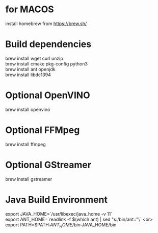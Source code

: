 # for MACOS

install homebrew from https://brew.sh/

# Build dependencies 
brew install wget curl unzip <br>
brew install cmake pkg-config python3 <br>
brew install ant openjdk <br>
brew install libdc1394 <br>

# Optional OpenVINO
brew install openvino

# Optional FFMpeg 
brew install ffmpeg

# Optional GStreamer
brew install gstreamer

# Java Build Environment
export JAVA_HOME=\`/usr/libexec/java_home -v 11\` <br>
export ANT_HOME=\`readlink -f $(which ant) | sed "s:/bin/ant::"\` <br>
export PATH=$PATH:$ANT_HOME/bin:$JAVA_HOME/bin 
